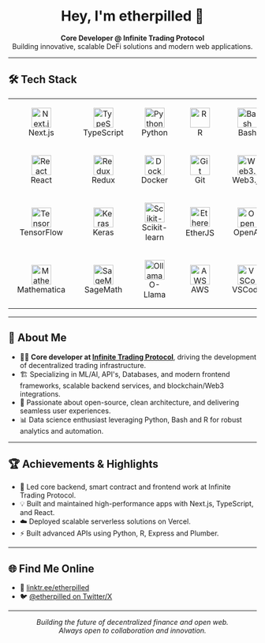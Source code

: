 <!-- Profile README for etherpilled -->

<h1 align="center">Hey, I'm etherpilled 👋</h1>
<p align="center">
  <b>Core Developer @ Infinite Trading Protocol</b> <br/>
  Building innovative, scalable DeFi solutions and modern web applications.
</p>

---

## 🛠️ Tech Stack

<div align="center">
  <table>
    <tr>
      <td align="center" style="padding: 18px;">
        <img src="https://cdn.jsdelivr.net/gh/devicons/devicon/icons/nextjs/nextjs-original.svg" alt="Next.js" width="40" height="40"/><br/>Next.js
      </td>
      <td align="center" style="padding: 18px;">
        <img src="https://cdn.jsdelivr.net/gh/devicons/devicon/icons/typescript/typescript-original.svg" alt="TypeScript" width="40" height="40"/><br/>TypeScript
      </td>
      <td align="center" style="padding: 18px;">
        <img src="https://cdn.jsdelivr.net/gh/devicons/devicon/icons/python/python-original.svg" alt="Python" width="40" height="40"/><br/>Python
      </td>
      <td align="center" style="padding: 18px;">
        <img src="https://cdn.jsdelivr.net/gh/devicons/devicon/icons/r/r-original.svg" alt="R" width="40" height="40"/><br/>R
      </td>
      <td align="center" style="padding: 18px;">
        <img src="https://cdn.jsdelivr.net/gh/devicons/devicon/icons/bash/bash-original.svg" alt="Bash" width="40" height="40"/><br/>Bash
      </td>
      <td align="center" style="padding: 18px;">
        <img src="https://cdn.jsdelivr.net/gh/devicons/devicon/icons/javascript/javascript-original.svg" alt="JavaScript" width="40" height="40"/><br/>JavaScript
      </td>
      <td align="center" style="padding: 18px;">
        <img src="https://cdn.jsdelivr.net/gh/devicons/devicon/icons/html5/html5-original.svg" alt="HTML5" width="40" height="40"/><br/>HTML5
      </td>
      <td align="center" style="padding: 18px;">
        <img src="https://cdn.jsdelivr.net/gh/devicons/devicon/icons/css3/css3-original.svg" alt="CSS3" width="40" height="40"/><br/>CSS3
      </td>
    </tr>
    <tr>
      <td align="center" style="padding: 18px;">
        <img src="https://cdn.jsdelivr.net/gh/devicons/devicon/icons/react/react-original.svg" alt="React" width="40" height="40"/><br/>React
      </td>
      <td align="center" style="padding: 18px;">
        <img src="https://cdn.jsdelivr.net/gh/devicons/devicon/icons/redux/redux-original.svg" alt="Redux" width="40" height="40"/><br/>Redux
      </td>
      <td align="center" style="padding: 18px;">
        <img src="https://cdn.jsdelivr.net/gh/devicons/devicon/icons/docker/docker-original.svg" alt="Docker" width="40" height="40"/><br/>Docker
      </td>
      <td align="center" style="padding: 18px;">
        <img src="https://cdn.jsdelivr.net/gh/devicons/devicon/icons/git/git-original.svg" alt="Git" width="40" height="40"/><br/>Git
      </td>
      <td align="center" style="padding: 18px;">
        <img src="https://cdn.jsdelivr.net/gh/devicons/devicon/icons/web3js/web3js-original.svg" alt="Web3.js" width="40" height="40"/><br/>Web3.js
      </td>
      <td align="center" style="padding: 18px;">
        <img src="https://cdn.jsdelivr.net/gh/devicons/devicon/icons/mysql/mysql-original.svg" alt="MySQL" width="40" height="40"/><br/>MySQL
      </td>
      <td align="center" style="padding: 18px;">
        <img src="https://cdn.jsdelivr.net/gh/devicons/devicon/icons/sqlite/sqlite-original.svg" alt="SQLite" width="40" height="40"/><br/>SQLite
      </td>
      <td align="center" style="padding: 18px;">
        <img src="https://cdn.jsdelivr.net/gh/devicons/devicon/icons/redis/redis-original.svg" alt="Redis" width="40" height="40"/><br/>Redis
      </td>
    </tr>
    <tr>
      <td align="center" style="padding: 18px;">
        <img src="https://cdn.jsdelivr.net/gh/devicons/devicon/icons/tensorflow/tensorflow-original.svg" alt="TensorFlow" width="40" height="40"/><br/>TensorFlow
      </td>
      <td align="center" style="padding: 18px;">
        <img src="https://cdn.jsdelivr.net/gh/devicons/devicon/icons/keras/keras-original.svg" alt="Keras" width="40" height="40"/><br/>Keras
      </td>
      <td align="center" style="padding: 18px;">
        <img src="https://cdn.jsdelivr.net/gh/devicons/devicon/icons/scikitlearn/scikitlearn-original.svg" alt="Scikit-learn" width="40" height="40"/><br/>Scikit-learn
      </td>
      <td align="center" style="padding: 18px;">
        <!-- Ethereum logo on top, EtherJS label below, matching other icons -->
        <img src="https://ethereum.org/_next/image/?url=%2F_next%2Fstatic%2Fmedia%2Fimpact_transparent.7420c423.png&w=1920&q=75" alt="Ethereum" width="40" height="40" style="margin-bottom: 2px;" /><br/>EtherJS
      </td>
      <td align="center" style="padding: 18px;">
        <!-- OpenAI new logo from brandfetch -->
        <img src="https://cdn.brandfetch.io/idR3duQxYl/theme/light/symbol.svg?c=1dxbfHSJFAPEGdCLU4o5B" alt="OpenAI" width="40" height="40"/><br/>OpenAI
      </td>
      <td align="center" style="padding: 18px;">
        <!-- n8n updated logo -->
        <img src="https://n8n.io/guidelines/logo-white.svg" alt="n8n" width="40" height="40" style="background:#212121; border-radius:8px;"/><br/>n8n
      </td>
      <td align="center" style="padding: 18px;">
        <img src="https://cdn.jsdelivr.net/gh/devicons/devicon/icons/matlab/matlab-original.svg" alt="Matlab" width="40" height="40"/><br/>Matlab
      </td>
      <td align="center" style="padding: 18px;">
        <img src="https://cdn-icons-png.flaticon.com/512/5968/5968292.png" alt="APIs" width="40" height="40"/><br/>APIs
      </td>
    </tr>
    <tr>
      <td align="center" style="padding: 18px;">
        <img src="https://cdn.jsdelivr.net/gh/devicons/devicon/icons/wolfram/wolfram-original.svg" alt="Mathematica" width="40" height="40"/><br/>Mathematica
      </td>
      <td align="center" style="padding: 18px;">
        <!-- SageMath new logo, direct png from sagemath.org -->
        <img src="https://www.sagemath.org/pix/stickers/sage-sticker-1x1_inch-small.png" alt="SageMath" width="40" height="40"/><br/>SageMath
      </td>
      <td align="center" style="padding: 18px;">
        <!-- Ollama logo and text -->
        <img src="https://ollama.com/public/ollama.png" alt="Ollama" width="40" height="40"/><br/>O-Llama
      </td>
      <td align="center" style="padding: 18px;">
        <!-- AWS logo and text -->
        <img src="https://a0.awsstatic.com/libra-css/images/logos/aws_logo_smile_1200x630.png" alt="AWS" width="40" height="40"/><br/>AWS
      </td>
      <td align="center" style="padding: 18px;">
        <!-- VSCode logo and text -->
        <img src="https://cdn.jsdelivr.net/gh/devicons/devicon/icons/vscode/vscode-original.svg" alt="VSCode" width="40" height="40"/><br/>VSCode
      </td>
      <td align="center" style="padding: 18px;">
        <!-- MUI logo and text -->
        <img src="https://mui.com/static/logo.png" alt="MUI" width="40" height="40"/><br/>MUI
      </td>
      <td align="center" style="padding: 18px;">
        <!-- Solidity logo and text -->
        <img src="https://cdn.jsdelivr.net/gh/devicons/devicon/icons/solidity/solidity-original.svg" alt="Solidity" width="40" height="40"/><br/>Solidity
      </td>
      <td align="center" style="padding: 18px;">
        <!-- Coinbase SDK logo and text (Coinbase logo) -->
        <img src="https://avatars.githubusercontent.com/u/18060234?s=200&v=4" alt="Coinbase SDK" width="40" height="40"/><br/>Coinbase SDK
      </td>
    </tr>
  </table>
</div>

---

## 🚀 About Me

- 🧑‍💻 **Core developer at [Infinite Trading Protocol](https://github.com/infinite-trading-protocol)**, driving the development of decentralized trading infrastructure.
- 🏗️ Specializing in ML/AI, API's, Databases, and modern frontend frameworks, scalable backend services, and blockchain/Web3 integrations.
- 🔎 Passionate about open-source, clean architecture, and delivering seamless user experiences.
- 📊 Data science enthusiast leveraging Python, Bash and R for robust analytics and automation.

---

## 🏆 Achievements & Highlights

- 🚀 Led core backend, smart contract and frontend work at Infinite Trading Protocol.
- 💡 Built and maintained high-performance apps with Next.js, TypeScript, and React.
- ☁️ Deployed scalable serverless solutions on Vercel.
- ⚡ Built advanced APIs using Python, R, Express and Plumber.

---

## 🌐 Find Me Online

- 🌲 [linktr.ee/etherpilled](https://linktr.ee/etherpilled)
- 🐦 [@etherpilled on Twitter/X](https://twitter.com/etherpilled)

---

<p align="center">
  <i>Building the future of decentralized finance and open web.<br/>
  Always open to collaboration and innovation.</i>
</p>
